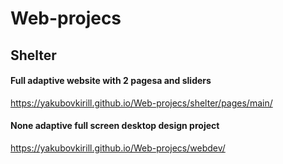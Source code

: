 # Web-projecs

## Shelter

#### Full adaptive website with 2 pagesa and sliders
https://yakubovkirill.github.io/Web-projecs/shelter/pages/main/

#### None adaptive full screen desktop design project
https://yakubovkirill.github.io/Web-projecs/webdev/
